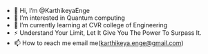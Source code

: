 - 👋 Hi, I’m @KarthikeyaEnge
- 👀 I’m interested in Quantum computing
- 🌱 I’m currently learning at CVR college of Engineering
- ⚡ Understand Your Limit, Let It Give You The Power To Surpass It. 
- 📫 How to reach me email me(karthikeya.enge@gmail.com)

<!---
KarthikeyaEnge/KarthikeyaEnge is a ✨ special ✨ repository because its `README.md` (this file) appears on your GitHub profile.
You can click the Preview link to take a look at your changes.
--->
